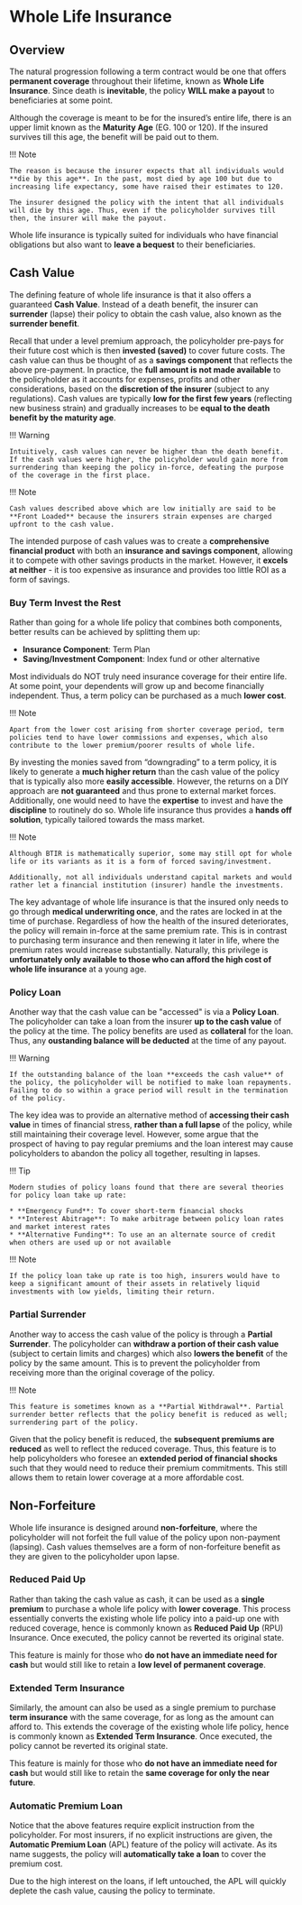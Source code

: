# **Whole Life Insurance**

## **Overview**

The natural progression following a term contract would be one that offers **permanent coverage** throughout their lifetime, known as **Whole Life Insurance**. Since death is **inevitable**, the policy **WILL make a payout** to beneficiaries at some point.

Although the coverage is meant to be for the insured’s entire life, there is an upper limit known as the **Maturity Age** (EG. 100 or 120). If the insured survives till this age, the benefit will be paid out to them.

!!! Note

    The reason is because the insurer expects that all individuals would **die by this age**. In the past, most died by age 100 but due to increasing life expectancy, some have raised their estimates to 120.
    
    The insurer designed the policy with the intent that all individuals will die by this age. Thus, even if the policyholder survives till then, the insurer will make the payout.
    
Whole life insurance is typically suited for individuals who have financial obligations but also want to **leave a bequest** to their beneficiaries.

## **Cash Value**

The defining feature of whole life insurance is that it also offers a guaranteed **Cash Value**. Instead of a death benefit, the insurer can **surrender** (lapse) their policy to obtain the cash value, also known as the **surrender benefit**.

Recall that under a level premium approach, the policyholder pre-pays for their future cost which is then **invested (saved)** to cover future costs. The cash value can thus be thought of as a **savings component** that reflects the above pre-payment. In practice, the **full amount is not made available** to the policyholder as it accounts for expenses, profits and other considerations, based on the **discretion of the insurer** (subject to any regulations). Cash values are typically **low for the first few years** (reflecting new business strain) and gradually increases to be **equal to the death benefit by the maturity age**.

!!! Warning

    Intuitively, cash values can never be higher than the death benefit. If the cash values were higher, the policyholder would gain more from surrendering than keeping the policy in-force, defeating the purpose of the coverage in the first place.
    
!!! Note

    Cash values described above which are low initially are said to be **Front Loaded** because the insurers strain expenses are charged upfront to the cash value.

The intended purpose of cash values was to create a **comprehensive financial product** with both an **insurance and savings component**, allowing it to compete with other savings products in the market. However, it **excels at neither** - it is too expensive as insurance and provides too little ROI as a form of savings.

### **Buy Term Invest the Rest**

Rather than going for a whole life policy that combines both components, better results can be achieved by splitting them up:

* **Insurance Component**: Term Plan
* **Saving/Investment Component**: Index fund or other alternative

Most individuals do NOT truly need insurance coverage for their entire life. At some point, your dependents will grow up and become financially independent. Thus, a term policy can be purchased as a much **lower cost**.

!!! Note

    Apart from the lower cost arising from shorter coverage period, term policies tend to have lower commissions and expenses, which also contribute to the lower premium/poorer results of whole life.

By investing the monies saved from “downgrading” to a term policy, it is likely to generate a **much higher return** than the cash value of the policy that is typically also more **easily accessible**. However, the returns on a DIY approach are **not guaranteed** and thus prone to external market forces. Additionally, one would need to have the **expertise** to invest and have the **discipline** to routinely do so. Whole life insurance thus provides a **hands off solution**, typically tailored towards the mass market.

!!! Note

    Although BTIR is mathematically superior, some may still opt for whole life or its variants as it is a form of forced saving/investment.
    
    Additionally, not all individuals understand capital markets and would rather let a financial institution (insurer) handle the investments.

The key advantage of whole life insurance is that the insured only needs to go through **medical underwriting once**, and the rates are locked in at the time of purchase. Regardless of how the health of the insured deteriorates, the policy will remain in-force at the same premium rate. This is in contrast to purchasing term insurance and then renewing it later in life, where the premium rates would increase substantially. Naturally, this privilege is **unfortunately only available to those who can afford the high cost of whole life insurance** at a young age.

### **Policy Loan**

Another way that the cash value can be "accessed" is via a **Policy Loan**. The policyholder can take a loan from the insurer **up to the cash value** of the policy at the time. The policy benefits are used as **collateral** for the loan. Thus, any **oustanding balance will be deducted** at the time of any payout.

!!! Warning

    If the outstanding balance of the loan **exceeds the cash value** of the policy, the policyholder will be notified to make loan repayments. Failing to do so within a grace period will result in the termination of the policy.

The key idea was to provide an alternative method of **accessing their cash value** in times of financial stress, **rather than a full lapse** of the policy, while still maintaining their coverage level. However, some argue that the prospect of having to pay regular premiums and the loan interest may cause policyholders to abandon the policy all together, resulting in lapses.

!!! Tip

    Modern studies of policy loans found that there are several theories for policy loan take up rate:

    * **Emergency Fund**: To cover short-term financial shocks
    * **Interest Abitrage**: To make arbitrage between policy loan rates and market interest rates
    * **Alternative Funding**: To use an an alternate source of credit when others are used up or not available

!!! Note

    If the policy loan take up rate is too high, insurers would have to keep a significant amount of their assets in relatively liquid investments with low yields, limiting their return.

### **Partial Surrender**

Another way to access the cash value of the policy is through a **Partial Surrender**. The policyholder can **withdraw a portion of their cash value** (subject to certain limits and charges) which also **lowers the benefit** of the policy by the same amount. This is to prevent the policyholder from receiving more than the original coverage of the policy.

!!! Note

    This feature is sometimes known as a **Partial Withdrawal**. Partial surrender better reflects that the policy benefit is reduced as well; surrendering part of the policy.

Given that the policy benefit is reduced, the **subsequent premiums are reduced** as well to reflect the reduced coverage. Thus, this feature is to help policyholders who foresee an **extended period of financial shocks** such that they would need to reduce their premium commitments. This still allows them to retain lower coverage at a more affordable cost.

## **Non-Forfeiture**

Whole life insurance is designed around **non-forfeiture**, where the policyholder will not forfeit the full value of the policy upon non-payment (lapsing). Cash values themselves are a form of non-forfeiture benefit as they are given to the policyholder upon lapse.

### **Reduced Paid Up**

Rather than taking the cash value as cash, it can be used as a **single premium** to purchase a whole life policy with **lower coverage**. This process essentially converts the existing whole life policy into a paid-up one with reduced coverage, hence is commonly known as **Reduced Paid Up** (RPU) Insurance. Once executed, the policy cannot be reverted its original state.

This feature is mainly for those who **do not have an immediate need for cash** but would still like to retain a **low level of permanent coverage**.

### **Extended Term Insurance**

Similarly, the amount can also be used as a single premium to purchase **term insurance** with the same coverage, for as long as the amount can afford to. This extends the coverage of the existing whole life policy, hence is commonly known as **Extended Term Insurance**.  Once executed, the policy cannot be reverted its original state.

This feature is mainly for those who **do not have an immediate need for cash** but would still like to retain the **same coverage for only the near future**.

### **Automatic Premium Loan**

Notice that the above features require explicit instruction from the policyholder. For most insurers, if no explicit instructions are given, the **Automatic Premium Loan** (APL) feature of the policy will activate. As its name suggests, the policy will **automatically take a loan** to cover the premium cost.

Due to the high interest on the loans, if left untouched, the APL will quickly deplete the cash value, causing the policy to terminate.
